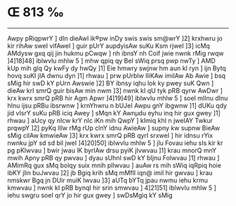 # Œ 813 ‰
---
Awpy pRiqpwrY ] dIn dieAwl ik®pw inDy swis swis sm@wrY ]2] krxhwru
jo kir rihAw sweI vifAweI ] guir pUrY aupdyisAw suKu Ksm rjweI ]3]
icMq AMdysw gxq qij jin hukmu pCwqw ] nh ibnsY nh Coif jwie nwnk
rMig rwqw ]4]18]48] iblwvlu mhlw 5 ] mhw qpiq qy BeI sWiq
prsq pwp nwTy ] AMD kUp mih glq Qy kwFy dy hwQy ]1] Eie hmwry
swjnw hm aun kI ryn ] ijn Bytq hovq suKI jIA dwnu dyn ]1] rhwau ]
prw pUrblw lIiKAw imilAw Ab Awie ] bsq sMig hir swD kY pUrn
Awswie ]2] BY ibnsy iqhu lok ky pwey suK Qwn ] dieAw krI smrQ guir
bisAw min nwm ]3] nwnk kI qU tyk pRB qyrw AwDwr ] krx kwrx
smrQ pRB hir Agm Apwr ]4]19]49] iblwvlu mhlw 5 ] soeI mlInu
dInu hInu ijsu pRBu ibsrwnw ] krnYhwru n bUJeI Awpu gnY ibgwnw ]1] dUKu
qdy jid vIsrY suKu pRB iciq Awey ] sMqn kY Awnµdu eyhu inq hir gux gwey
]1] rhwau ] aUcy qy nIcw krY nIc iKn mih QwpY ] kImiq khI n jweIAY
Twkur prqwpY ]2] pyKq lIlw rMg rUp clnY idnu AwieAw ] supny kw supnw
BieAw sMig cilAw kmwieAw ]3] krx kwrx smrQ pRB qyrI srxweI ]
hir idnsu rYix nwnku jpY sd sd bil jweI ]4]20]50] iblwvlu mhlw
5 ] jlu Fovau iehu sIs kir kr pg pKlwvau ] bwir jwau lK byrIAw
drsu pyiK jIvwvau ]1] krau mnorQ mnY mwih Apny pRB qy pwvau ] dyau
sUhnI swD kY bIjnu Folwvau ]1] rhwau ] AMimRq gux sMq bolqy suix mnih
pIlwvau ] auAw rs mih sWiq iqRpiq hoie ibKY jlin buJwvau ]2] jb
Bgiq krih sMq mMflI iqn@ imil hir gwvau ] krau nmskwr Bgq jn
DUir muiK lwvau ]3] aUTq bYTq jpau nwmu iehu krmu kmwvau ] nwnk kI
pRB bynqI hir srin smwvau ] 4]21]51] iblwvlu mhlw 5 ] iehu
swgru soeI qrY jo hir gux gwey ] swDsMgiq kY sMig
####
